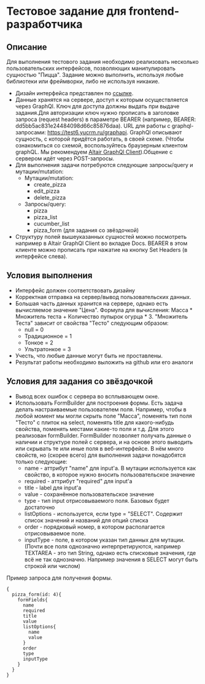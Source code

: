 Тестовое задание для frontend-разработчика
=
Описание
-

Для выполнения тестового задания необходимо реализовать несколько пользовательских интерфейсов, позволяющих манипулировать сущностью "Пицца". Задание можно выполнить, используя любые библиотеки или фреймворки, либо не используя никакие.

* Дизайн интерфейса представлен по [ссылке](https://www.figma.com/file/nZkZcaaVBHtTpUHqncMpsV/%D0%A2%D0%B5%D1%81%D1%82%D0%BE%D0%B2%D0%BE%D0%B5-%D0%B7%D0%B0%D0%B4%D0%B0%D0%BD%D0%B8%D0%B5?node-id=2%3A927). 
* Данные хранятся на сервере, доступ к которым осуществляется через GraphQl. Ключ для доступа должны выдать при выдаче задания.Для авторизации ключ нужно прописать в заголовке запроса (request headers) в параметре BEARER  (например, BEARER: dd5bb5ac831e24484098d66c85876daa).  URL для работы с graphql-запросами: https://test6.yucrm.ru/graphapi. GraphQl описывают сущность, с которой придётся работать, в своей схеме. (Чтобы ознакомиться со схемой, воспользуйтесь браузерным клиентом graphQL. Мы рекомендуем [Altair GraphQl Client](https://chrome.google.com/webstore/detail/altair-graphql-client/flnheeellpciglgpaodhkhmapeljopja)).Общение с сервером идёт через POST-запросы.
* Для выполнения задачи потребуются следующие запросы/query и мутации/mutation: 
  * Мутации/mutation:
    * create_pizza
    * edit_pizza
    * delete_pizza
  * Запросы/query:
    * pizza
    * pizza_list
    * cucumber_list
    * pizza_form (для задания со звёздочкой)
* Структуру полей вышеуказанных сущностей можно посмотреть например в Altair GraphQl Client во вкладке Docs. BEARER в этом клиенте можно прописать при нажатие на кнопку Set Headers (в интерфейсе слева).

Условия выполнения
-
* Интерфейс должен соответствовать дизайну
* Корректная отправка на сервер/вывод пользовательских данных.
* Большая часть данных хранится на сервере, однако есть вычисляемое значение "Цена". Формула для вычисления: Масса * Множитель теста + Количество пупырок огурца * 3. "Множитель Теста" зависит от свойства "Тесто" следующим образом: 
  * null = 0
  * Традиционное = 1
  * Тонкое = 2
  * Ультратонкое = 3
* Учесть, что любые данные могут быть не проставлены.
* Результат работы необходимо выложить на github или его аналоги

Условия для задания со звёздочкой
-
* Вывод всех ошибок с сервера во всплывающем окне.
* Использовать FormBuilder для построения формы. Есть задача делать настраиваемые пользователем поля. Например, чтобы в любой момент мы могли скрыть поле "Масса", поменять тип поля "Тесто" с плиток на select, поменять title для какого-нибудь свойства, поменять местами какие-то поля и т.д. Для этого реализован formBuilder. FormBuilder позволяет получать данные о наличии и структуре полей с сервера, и на основе этого выводить или скрывать те или иные поля в веб-интерфейсе. В нём много свойств, но (скорее всего) для выполнения задачи понадобятся только следующие:
  * name - аттрибут "name" для input'а. В мутации используется как свойство, в которое нужно вносить пользовательское значение
  * required - аттрибут "required" для input'а
  * title - label для input'а
  * value - сохранённое пользовательское значение
  * type - тип input отрисовываемого поля. Базовых будет достаточно
  * listOptions - используется, если type = "SELECT". Содержит список значений и названий для опций списка
  * order - порядковый номер, в котором располагается отрисовываемое поле.
  * inputType - поле, в котором указан тип данных для мутации. (Почти все поля однозначно интерпретируются, например TEXTAREA - это тип String, однако есть списковые значения, где всё не так однозначно. Например значения в SELECT могут быть строкой или числом)

Пример запроса для получения формы.
```grahql
{
  pizza_form(id: 4){
    formFields{
      name
      required
      title
      value
      listOptions{
        name
        value
      }
      order
      type
      inputType
    }
  }
}
```
